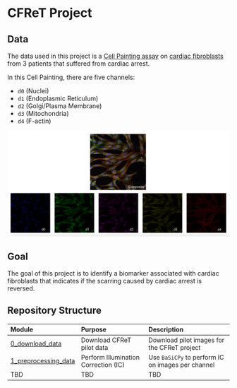 # CFReT Project

## Data

The data used in this project is a [Cell Painting assay](https://www.moleculardevices.com/applications/cell-imaging/cell-painting#gref) on [cardiac fibroblasts](https://www.ncbi.nlm.nih.gov/pmc/articles/PMC5588900/#:~:text=Definition%20by%20function,%2C%20and%20glycoproteins5%2C6.) from 3 patients that suffered from cardiac arrest. 

In this Cell Painting, there are five channels:

- `d0` (Nuclei)
- `d1` (Endoplasmic Reticulum)
- `d2` (Golgi/Plasma Membrane)
- `d3` (Mitochondria)
- `d4` (F-actin)

![Composite_Figure.png](example_figs/Composite_Figure.png)

## Goal

The goal of this project is to identify a biomarker associated with cardiac fibroblasts that indicates if the scarring caused by cardiac arrest is reversed.

## Repository Structure

| Module | Purpose | Description |
| :---- | :----- | :---------- |
| [0_download_data](0_download_data/) | Download CFReT pilot data | Download pilot images for the CFReT project |
| [1_preprocessing_data](1_preprocessing_data/) | Perform Illumination Correction (IC) | Use `BaSiCPy` to perform IC on images per channel |
| TBD | TBD | TBD |
